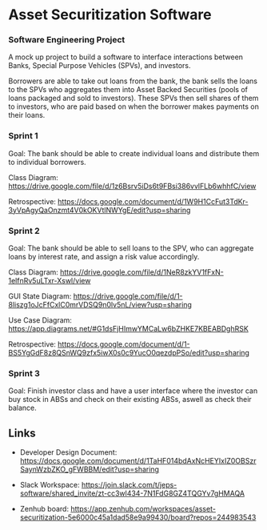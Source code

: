 # Asset Securitization Software
### Software Engineering Project

A mock up project to build a software to interface interactions between Banks, Special Purpose Vehicles (SPVs), and investors. 

Borrowers are able to take out loans from the bank, the bank sells the loans to the SPVs who aggregates them into Asset Backed Securities (pools of loans packaged and sold to investors). These SPVs then sell shares of them to investors, who are paid based on when the borrower makes payments on their loans.

### Sprint 1 
Goal: The bank should be able to create individual loans and distribute them to individual borrowers.  

Class Diagram: https://drive.google.com/file/d/1z6Bsrv5iDs6t9FBsi386vvlFLb6whhfC/view  

Retrospective: https://docs.google.com/document/d/1W9H1CcFut3TdKr-3yVpAgyQaOnzmt4V0kOKVtlNWYgE/edit?usp=sharing


### Sprint 2

Goal: The bank should be able to sell loans to the SPV, who can aggregate loans by interest rate, and assign a risk value accordingly.

Class Diagram: https://drive.google.com/file/d/1NeR8zkYV1fFxN-1elfnRv5uLTxr-Xswl/view

GUI State Diagram: https://drive.google.com/file/d/1-8liszg1oJcFfCxlC0mrVDSQ9n0lv5nL/view?usp=sharing

Use Case Diagram: https://app.diagrams.net/#G1dsFjHImwYMCaLw6bZHKE7KBEABDghRSK  

Retrospective: https://docs.google.com/document/d/1-BS5YgGdF8z8QSnWQ9zfx5iwX0s0c9YucO0qezdpPSo/edit?usp=sharing

### Sprint 3

Goal: Finish investor class and have a user interface where the investor can buy stock in ABSs and check on their existing ABSs, aswell as check their balance.

Links
------

- Developer Design Document: https://docs.google.com/document/d/1TaHF014bdAxNcHEYIxIZ0OBSzrSaynWzbZKO_gFWBBM/edit?usp=sharing

- Slack Workspace: https://join.slack.com/t/jeps-software/shared_invite/zt-cc3wl434-7N1FdG8GZ4TQGYv7gHMAQA

- Zenhub board: https://app.zenhub.com/workspaces/asset-securitization-5e6000c45a1dad58e9a99430/board?repos=244983543
